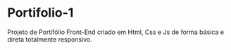 # Portifolio-1
Projeto de Portifólio Front-End criado em Html, Css e Js de forma básica e direta totalmente responsivo.
